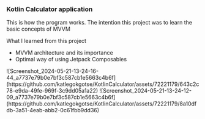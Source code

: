 <h3>Kotlin Calculator application</h3>

<p>This is how the program works. The intention this project was to learn the basic concepts of MVVM</p>
<p>What I learned from this project</p>
<ul>
  <li>MVVM architecture and its importance</li>
   <li>Optimal way of using Jetpack Composables</li>
</ul>
![Screenshot_2024-05-21-13-24-16-44_a7737e79b0e7bf3c587cb1e5663c4b6f](https://github.com/katlegokgotse/KotlinCalculator/assets/72221179/643c2c78-e9da-49fe-969f-3c9dd05a1a22)
![Screenshot_2024-05-21-13-24-12-09_a7737e79b0e7bf3c587cb1e5663c4b6f](https://github.com/katlegokgotse/KotlinCalculator/assets/72221179/8a10dfdb-3a51-4eab-abb2-0c61fbb9dd36)
